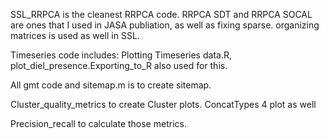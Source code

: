 SSL_RRPCA is the cleanest RRPCA code. RRPCA SDT and RRPCA SOCAL are ones that I used in JASA publiation, as well as fixing sparse. organizing matrices is used as well in SSL. 

Timeseries code includes: Plotting Timeseries data.R, plot_diel_presence.Exporting_to_R also used for this.

All gmt code and sitemap.m is to create sitemap.

Cluster_quality_metrics to create Cluster plots. ConcatTypes 4 plot as well

Precision_recall to calculate those metrics.
